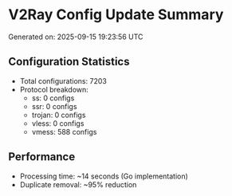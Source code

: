 # V2Ray Config Update Summary
Generated on: 2025-09-15 19:23:56 UTC

## Configuration Statistics
- Total configurations: 7203
- Protocol breakdown:
  - ss: 0 configs
  - ssr: 0 configs
  - trojan: 0 configs
  - vless: 0 configs
  - vmess: 588 configs

## Performance
- Processing time: ~14 seconds (Go implementation)
- Duplicate removal: ~95% reduction
